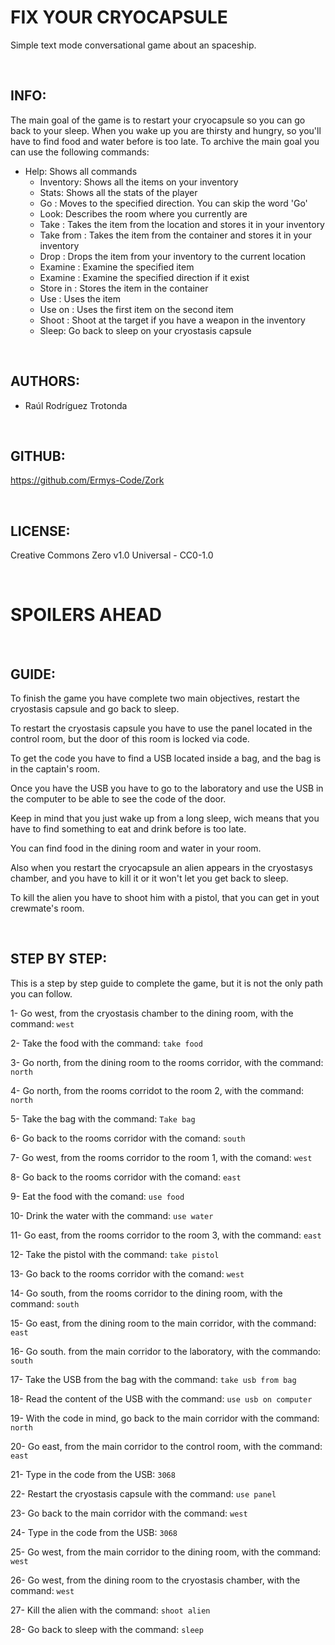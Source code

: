 # FIX YOUR CRYOCAPSULE
Simple text mode conversational game about an spaceship.

<br/>

## INFO:
The main goal of the game is to restart your cryocapsule so you can go back to your sleep.
When you wake up you are thirsty and hungry, so you'll have to find food and water before is too late.
To archive the main goal you can use the following commands:
  - Help: Shows all commands
	- Inventory: Shows all the items on your inventory
	- Stats: Shows all the stats of the player
	- Go <direction>: Moves to the specified direction. You can skip the word 'Go'
	- Look: Describes the room where you currently are
	- Take <item>: Takes the item from the location and stores it in your inventory
	- Take <item> from <container>: Takes the item from the container and stores it in your inventory
	- Drop <item>: Drops the item from your inventory to the current location
	- Examine <item>: Examine the specified item
	- Examine <direction>: Examine the specified direction if it exist
	- Store <item> in <container>: Stores the item in the container
	- Use <item>: Uses the item
	- Use <item> on <item>: Uses the first item on the second item
	- Shoot <target>: Shoot at the target if you have a weapon in the inventory
	- Sleep: Go back to sleep on your cryostasis capsule

<br/>

## AUTHORS:
- Raúl Rodríguez Trotonda

<br/>


## GITHUB:
https://github.com/Ermys-Code/Zork

<br/>


## LICENSE:
Creative Commons Zero v1.0 Universal - CC0-1.0

<br/>



# SPOILERS AHEAD

<br/>



## GUIDE:
To finish the game you have complete two main objectives, restart the cryostasis capsule and go back to sleep.

To restart the cryostasis capsule you have to use the panel located in the control room, but the door of this room is locked via code.

To get the code you have to find a USB located inside a bag, and the bag is in the captain's room.

Once you have the USB you have to go to the laboratory and use the USB in the computer to be able to see the code of the door.

Keep in mind that you just wake up from a long sleep, wich means that you have to find something to eat and drink before is too late.

You can find food in the dining room and water in your room.

Also when you restart the cryocapsule an alien appears in the cryostasys chamber, and you have to kill it or it won't let you get back to sleep.

To kill the alien you have to shoot him with a pistol, that you can get in yout crewmate's room.

<br/>


## STEP BY STEP:
This is a step by step guide to complete the game, but it is not the only path you can follow.

1- Go west, from the cryostasis chamber to the dining room, with the command: `west`

2- Take the food with the command: `take food`

3- Go north, from the dining room to the rooms corridor, with the command: `north`

4- Go north, from the rooms corridot to the room 2, with the command: `north`

5- Take the bag with the command: `Take bag`

6- Go back to the rooms corridor with the comand: `south`

7- Go west, from the rooms corridor to the room 1, with the comand: `west`

8- Go back to the rooms corridor with the comand: `east`

9- Eat the food with the comand: `use food`

10- Drink the water with the command: `use water`

11- Go east, from the rooms corridor to the room 3, with the command: `east`

12- Take the pistol with the command: `take pistol`

13- Go back to the rooms corridor with the comand: `west`

14- Go south, from the rooms corridor to the dining room, with the command: `south`

15- Go east, from the dining room to the main corridor, with the command: `east`

16- Go south. from the main corridor to the laboratory, with the commando: `south`

17- Take the USB from the bag with the command: `take usb from bag`

18- Read the content of the USB with the command: `use usb on computer`

19- With the code in mind, go back to the main corridor with the command: `north`

20- Go east, from the main corridor to the control room, with the command: `east`

21- Type in the code from the USB: `3068`

22- Restart the cryostasis capsule with the command: `use panel`

23- Go back to the main corridor with the command: `west`

24- Type in the code from the USB: `3068`

25- Go west, from the main corridor to the dining room, with the command: `west`

26- Go west, from the dining room to the cryostasis chamber, with the command: `west`

27- Kill the alien with the command: `shoot alien`

28- Go back to sleep with the command: `sleep`
